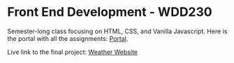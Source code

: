 # Front End Development - WDD230

Semester-long class focusing on HTML, CSS, and Vanilla Javascript. Here is the portal with all the assignments: [Portal](https://fedpre.github.io/wdd230/).

Live link to the final project: [Weather Website](https://fedpre.github.io/wdd230/lesson11/index.html)

